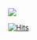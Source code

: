 <img src="https://capsule-render.vercel.app/api?type=Waving&color=gradient&height=250&section=header&text=Hi there👋&fontSize=100" />

[![Hits](https://hits.seeyoufarm.com/api/count/incr/badge.svg?url=https%3A%2F%2Fgithub.com%2FDuggun%2Fhit-counter&count_bg=%23B5E5FF&title_bg=%23FFD1E8&icon=&icon_color=%23E7E7E7&title=hits&edge_flat=false)](https://hits.seeyoufarm.com)
